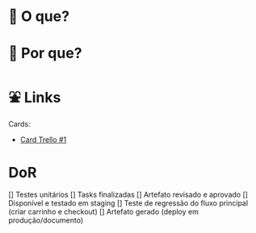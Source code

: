 # :medal_sports: O que?

# :thinking: Por que?

# :fountain: Links
Cards:
- [Card Trello #1](https://trello.com/c/tlGmv6FE/260-dados-de-integra%C3%A7%C3%A3o)

# DoR
[] Testes unitários
[] Tasks finalizadas
[] Artefato revisado e aprovado
[] Disponível e testado em staging
[] Teste de regressão do fluxo principal (criar carrinho e checkout)
[] Artefato gerado (deploy em produção/documento)
